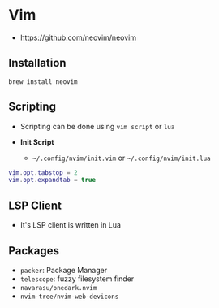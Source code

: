 # Vim

- <https://github.com/neovim/neovim>

## Installation

```shell
brew install neovim
```

## Scripting

- Scripting can be done using `vim script` or `lua`

- **Init Script**
  - `~/.config/nvim/init.vim` or `~/.config/nvim/init.lua`

```lua
vim.opt.tabstop = 2
vim.opt.expandtab = true
```

## LSP Client

- It's LSP client is written in Lua

## Packages

- `packer`: Package Manager
- `telescope`: fuzzy filesystem finder
- `navarasu/onedark.nvim`
- `nvim-tree/nvim-web-devicons`
